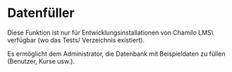 # Datenfüller

Diese Funktion ist nur für Entwicklungsinstallationen von Chamilo LMS\ verfügbar (wo das Tests/ Verzeichnis existiert\).

Es ermöglicht dem Administrator, die Datenbank mit Beispieldaten zu füllen \(Benutzer, Kurse usw.\).